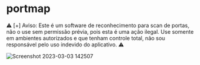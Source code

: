 # portmap

⚠️ [+] Aviso: Este é um software de reconhecimento para scan de portas, não o use sem permissão prévia, pois esta é uma ação ilegal. Use somente em ambientes autorizados e que tenham controle total, não sou responsável pelo uso indevido do aplicativo. ⚠️


![Screenshot 2023-03-03 142507](https://user-images.githubusercontent.com/86115368/222787681-4e091644-f721-4d51-9426-9fa6ff67c1ab.png)

